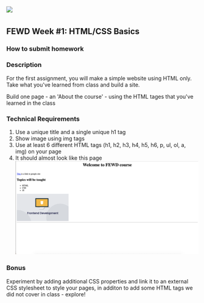 # ![](https://ga-dash.s3.amazonaws.com/production/assets/logo-9f88ae6c9c3871690e33280fcf557f33.png) 

## FEWD Week #1: HTML/CSS Basics

### How to submit homework

### Description

For the first assignment, you will make a simple website using HTML only. Take what you've learned from class and build a site. 

Build one page - an 'About the course' - using the HTML tages that you've learned in the class

### Technical Requirements
1. Use a unique title and a single unique h1 tag
1. Show image using img tags
1. Use at least 6 different HTML tags (h1, h2, h3, h4, h5, h6, p, ul, ol, a, img) on your page
1. It should almost look like this page 
![Screenshot](hw1.png) 

### Bonus
Experiment by adding additional CSS properties and link it to an external CSS stylesheet to style your pages, in additon to add some HTML tags we did not cover in class - explore!